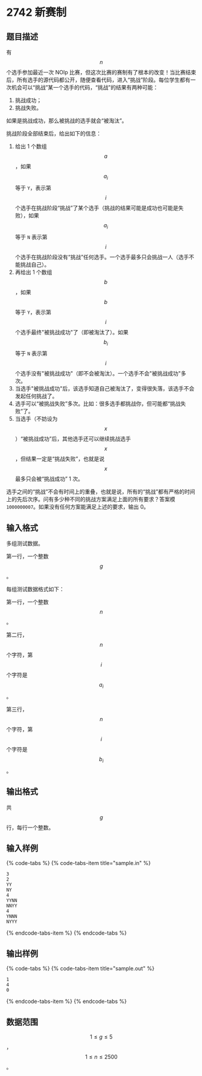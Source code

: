 # 2742 新赛制

## 题目描述

有 $$n$$ 个选手参加最近一次 NOIp 比赛，但这次比赛的赛制有了根本的改变！当比赛结束后，所有选手的源代码都公开，随便查看代码，进入“挑战”阶段。每位学生都有一次机会可以“挑战”某一个选手的代码，“挑战”的结果有两种可能：

1. 挑战成功；
2. 挑战失败。

如果是挑战成功，那么被挑战的选手就会“被淘汰”。

挑战阶段全部结束后，给出如下的信息：

1. 给出 1 个数组 $$a$$，如果 $$a_i$$ 等于 `Y`，表示第 $$i$$ 个选手在挑战阶段“挑战”了某个选手（挑战的结果可能是成功也可能是失败），如果 $$a_i$$ 等于 `N` 表示第 $$i$$ 个选手在挑战阶段没有“挑战”任何选手。一个选手最多只会挑战一人（选手不能挑战自己）。
2. 再给出 1 个数组 $$b$$，如果 $$b$$ 等于 `Y`，表示第 $$i$$ 个选手最终"被挑战成功"了（即被淘汰了）。如果 $$b_i$$ 等于 `N` 表示第 $$i$$ 个选手没有"被挑战成功"（即不会被淘汰）。一个选手不会"被挑战成功"多次。
3. 当选手"被挑战成功"后，该选手知道自己被淘汰了，变得很失落，该选手不会发起任何挑战了。
4. 选手可以“被挑战失败”多次。比如：很多选手都挑战你，但可能都“挑战失败”了。
5. 当选手（不妨设为 $$x$$）“被挑战成功”后，其他选手还可以继续挑战选手 $$x$$，但结果一定是“挑战失败”，也就是说 $$x$$ 最多只会被“挑战成功” 1 次。

选手之间的“挑战”不会有时间上的重叠，也就是说，所有的“挑战”都有严格的时间上的先后次序。问有多少种不同的挑战方案满足上面的所有要求？答案模 `1000000007`。如果没有任何方案能满足上述的要求，输出 0。

## 输入格式

多组测试数据。

第一行，一个整数 $$g$$。

每组测试数据格式如下：

第一行，一个整数 $$n$$。

第二行，$$n$$ 个字符，第 $$i$$ 个字符是 $$a_i$$。

第三行，$$n$$ 个字符，第 $$i$$ 个字符是 $$b_i$$。

## 输出格式

共 $$g$$ 行，每行一个整数。

## 输入样例

{% code-tabs %}
{% code-tabs-item title="sample.in" %}
```text
3
2
YY
NY
4
YYNN
NNYY
4
YNNN
NYYY
```
{% endcode-tabs-item %}
{% endcode-tabs %}

## 输出样例

{% code-tabs %}
{% code-tabs-item title="sample.out" %}
```text
1
4
0
```
{% endcode-tabs-item %}
{% endcode-tabs %}

## 数据范围

$$1 \leq g \leq 5$$，$$1 \leq n \leq 2500$$。

